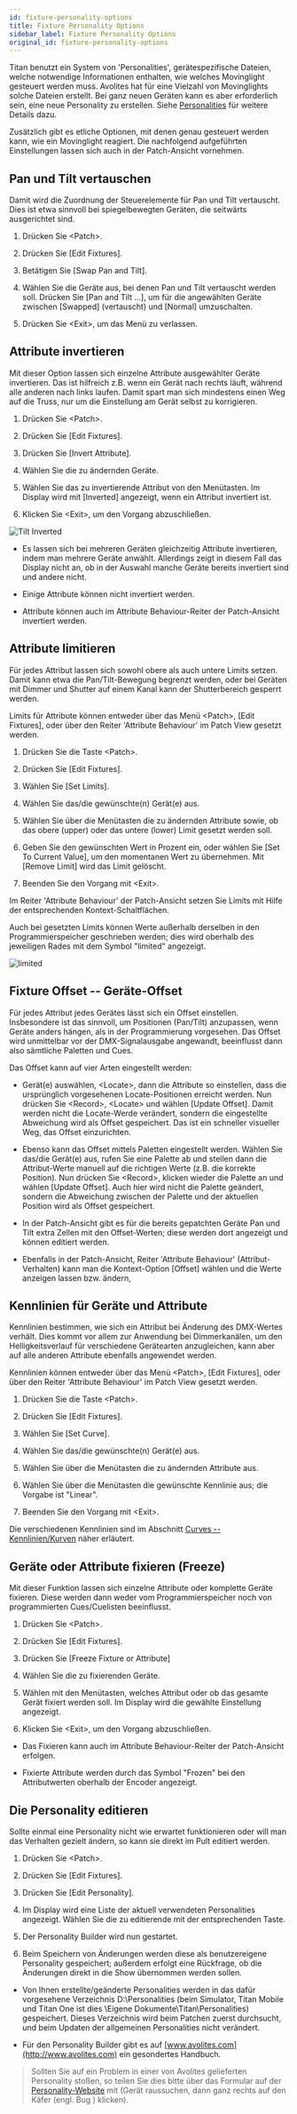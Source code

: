 ```yaml
---
id: fixture-personality-options
title: Fixture Personality Options
sidebar_label: Fixture Personality Options
original_id: fixture-personality-options
---
```


Titan benutzt ein System von 'Personalities', gerätespezifische Dateien,
welche notwendige Informationen enthalten, wie welches Movinglight 
gesteuert werden muss. Avolites hat für eine Vielzahl von Movinglights 
solche Dateien erstellt. Bei ganz neuen Geräten kann es aber erforderlich 
sein, eine neue Personality zu erstellen. Siehe [Personalities](../fixture-personalities.md) für weitere Details dazu.

Zusätzlich gibt es etliche Optionen, mit denen genau gesteuert werden kann,
wie ein Movinglight reagiert. Die nachfolgend aufgeführten Einstellungen 
lassen sich auch in der Patch-Ansicht vornehmen.

Pan und Tilt vertauschen
------------------------

Damit wird die Zuordnung der Steuerelemente für Pan und Tilt vertauscht.
Dies ist etwa sinnvoll bei spiegelbewegten Geräten, die seitwärts
ausgerichtet sind.

1.  Drücken Sie \<Patch\>.

2.  Drücken Sie \[Edit Fixtures\].

3.  Betätigen Sie \[Swap Pan and Tilt\].

4.  Wählen Sie die Geräte aus, bei denen Pan und Tilt vertauscht werden
soll. Drücken Sie \[Pan and Tilt ...\], um für die angewählten Geräte
zwischen \[Swapped\] (vertauscht) und \[Normal\] umzuschalten.

5.  Drücken Sie \<Exit\>, um das Menü zu verlassen.

Attribute invertieren
---------------------

Mit dieser Option lassen sich einzelne Attribute ausgewählter Geräte
invertieren. Das ist hilfreich z.B. wenn ein Gerät nach rechts läuft,
während alle anderen nach links laufen. Damit spart man sich mindestens
einen Weg auf die Truss, nur um die Einstellung am Gerät selbst zu
korrigieren.

1.  Drücken Sie \<Patch\>.

2.  Drücken Sie \[Edit Fixtures\].

3.  Drücken Sie \[Invert Attribute\].

4.  Wählen Sie die zu ändernden Geräte.

5.  Wählen Sie das zu invertierende Attribut von den
	Menütasten. Im Display wird mit \[Inverted\] angezeigt, wenn
	ein Attribut invertiert ist.

6.  Klicken Sie \<Exit\>, um den Vorgang abzuschließen.

![Tilt Inverted](/docs/images/Tilt-Inverted.png)


-   Es lassen sich bei mehreren Geräten gleichzeitig Attribute
    invertieren, indem man mehrere Geräte anwählt. Allerdings zeigt in
    diesem Fall das Display nicht an, ob in der Auswahl manche Geräte
    bereits invertiert sind und andere nicht.

-   Einige Attribute können nicht invertiert werden.

-   Attribute können auch im Attribute Behaviour-Reiter der
    Patch-Ansicht invertiert werden.

Attribute limitieren
--------------------

Für jedes Attribut lassen sich sowohl obere als auch untere Limits
setzen. Damit kann etwa die Pan/Tilt-Bewegung begrenzt werden, oder bei
Geräten mit Dimmer und Shutter auf einem Kanal kann der Shutterbereich
gesperrt werden.

Limits für Attribute können entweder über das Menü \<Patch\>, \[Edit
Fixtures\], oder über den Reiter 'Attribute Behaviour' im Patch View
gesetzt werden.

1.  Drücken Sie die Taste \<Patch\>.

2.  Drücken Sie \[Edit Fixtures\].

3.  Wählen Sie \[Set Limits\].

4.  Wählen Sie das/die gewünschte(n) Gerät(e) aus.

5.  Wählen Sie über die Menütasten die zu ändernden Attribute sowie,
	ob das obere (upper) oder das untere (lower) Limit gesetzt werden
	soll.

6.  Geben Sie den gewünschten Wert in Prozent ein, oder wählen Sie \[Set
	To Current Value\], um den momentanen Wert zu übernehmen. Mit \[Remove
	Limit\] wird das Limit gelöscht.

7.  Beenden Sie den Vorgang mit \<Exit\>.

Im Reiter 'Attribute Behaviour' der Patch-Ansicht setzen Sie Limits mit
Hilfe der entsprechenden Kontext-Schaltflächen.

Auch bei gesetzten Limits können Werte außerhalb derselben in den
Programmierspeicher geschrieben werden; dies wird oberhalb des
jeweiligen Rades mit dem Symbol "limited" angezeigt.

![limited](/docs/images/Limited-Dimmer.png)

Fixture Offset -- Geräte-Offset
-------------------------------

Für jedes Attribut jedes Gerätes lässt sich ein Offset einstellen.
Insbesondere ist das sinnvoll, um Positionen (Pan/Tilt) anzupassen, wenn
Geräte anders hängen, als in der Programmierung vorgesehen. Das Offset
wird unmittelbar vor der DMX-Signalausgabe angewandt, beeinflusst dann
also sämtliche Paletten und Cues.

Das Offset kann auf vier Arten eingestellt werden:

-   Gerät(e) auswählen, \<Locate\>, dann die Attribute so einstellen,
    dass die ursprünglich vorgesehenen Locate-Positionen erreicht
    werden. Nun drücken Sie \<Record\>, \<Locate\> und wählen \[Update
    Offset\]. Damit werden nicht die Locate-Werde verändert, sondern die
    eingestellte Abweichung wird als Offset gespeichert. Das ist ein
    schneller visueller Weg, das Offset einzurichten.

-   Ebenso kann das Offset mittels Paletten eingestellt werden. Wählen
    Sie das/die Gerät(e) aus, rufen Sie eine Palette ab und stellen dann
    die Attribut-Werte manuell auf die richtigen Werte (z.B. die
    korrekte Position). Nun drücken Sie \<Record\>, klicken wieder die Palette
	an und wählen \[Update Offset\]. Auch hier wird nicht die Palette geändert,
    sondern die Abweichung zwischen der Palette und der aktuellen
    Position wird als Offset gespeichert.

-   In der Patch-Ansicht gibt es für die bereits gepatchten Geräte Pan
    und Tilt extra Zellen mit den Offset-Werten; diese werden dort
    angezeigt und können editiert werden.

-   Ebenfalls in der Patch-Ansicht, Reiter 'Attribute Behaviour'
    (Attribut-Verhalten) kann man die Kontext-Option \[Offset\] wählen und
    die Werte anzeigen lassen bzw. ändern,

Kennlinien für Geräte und Attribute
-----------------------------------

Kennlinien bestimmen, wie sich ein Attribut bei Änderung des DMX-Wertes
verhält. Dies kommt vor allem zur Anwendung bei Dimmerkanälen, um den
Helligkeitsverlauf für verschiedene Gerätearten anzugleichen, kann aber
auf alle anderen Attribute ebenfalls angewendet werden.

Kennlinien können entweder über das Menü \<Patch\>, \[Edit Fixtures\],
oder über den Reiter 'Attribute Behaviour' im Patch View gesetzt werden.

1.  Drücken Sie die Taste \<Patch\>.

2.  Drücken Sie \[Edit Fixtures\].

3.  Wählen Sie \[Set Curve\].

4.  Wählen Sie das/die gewünschte(n) Gerät(e) aus.

5.  Wählen Sie über die Menütasten die zu ändernden Attribute aus.

6.  Wählen Sie über die Menütasten die gewünschte Kennlinie
	aus; die Vorgabe ist "Linear".

7.  Beenden Sie den Vorgang mit \<Exit\>.

Die verschiedenen Kennlinien sind im Abschnitt [Curves -- Kennlinien/Kurven](../system-settings/curves.md) näher erläutert.  

Geräte oder Attribute fixieren (Freeze)
---------------------------------------

Mit dieser Funktion lassen sich einzelne Attribute oder komplette Geräte
fixieren. Diese werden dann weder vom Programmierspeicher noch von
programmierten Cues/Cuelisten beeinflusst.

1.  Drücken Sie \<Patch\>.

2.  Drücken Sie \[Edit Fixtures\].

3.  Drücken Sie \[Freeze Fixture or Attribute\]

4.  Wählen Sie die zu fixierenden Geräte.

5.  Wählen mit den Menütasten, welches Attribut oder ob das gesamte
	Gerät fixiert werden soll. Im Display wird die gewählte Einstellung
	angezeigt.

6.  Klicken Sie \<Exit\>, um den Vorgang abzuschließen.

-   Das Fixieren kann auch im Attribute Behaviour-Reiter der
    Patch-Ansicht erfolgen.

-   Fixierte Attribute werden durch das Symbol "Frozen" bei den
    Attributwerten oberhalb der Encoder angezeigt.

Die Personality editieren
-------------------------

Sollte einmal eine Personality nicht wie erwartet funktionieren
oder will man das Verhalten gezielt ändern, so kann sie direkt
im Pult editiert werden.

1.  Drücken Sie \<Patch\>.

2.  Drücken Sie \[Edit Fixtures\].

3.  Drücken Sie \[Edit Personality\].

4.  Im Display wird eine Liste der aktuell verwendeten
    Personalities angezeigt. Wählen Sie die zu editierende mit der
	entsprechenden Taste.

5.  Der Personality Builder wird nun gestartet.

6.  Beim Speichern von Änderungen werden diese als benutzereigene
	Personality gespeichert; außerdem erfolgt eine Rückfrage, ob die 
	Änderungen direkt in die Show übernommen werden sollen.

-   Von Ihnen erstellte/geänderte Personalities werden in das dafür
    vorgesehene Verzeichnis D:\\Personalities (beim Simulator, Titan
    Mobile und Titan One ist dies \\Eigene
    Dokumente\\Titan\\Personalities) gespeichert. Dieses Verzeichnis
    wird beim Patchen zuerst durchsucht, und beim Updaten der
    allgemeinen Personalities nicht verändert.

-   Für den Personality Builder gibt es auf
    [www.avolites.com](http://www.avolites.com) ein gesondertes
    Handbuch.

> Sollten Sie auf ein Problem in einer von Avolites gelieferten Personality stoßen, so teilen Sie dies bitte über das Formular auf der [Personality-Website](https://personalities.avolites.com/) mit (Gerät raussuchen, dann ganz rechts auf den Käfer (engl. Bug ) klicken).
